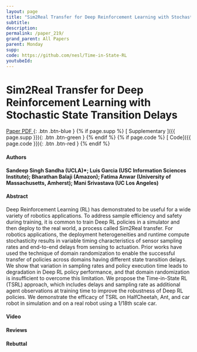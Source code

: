 ```yaml
---
layout: page
title: "Sim2Real Transfer for Deep Reinforcement Learning with Stochastic State Transition Delays"
subtitle: 
description:
permalink: /paper_219/
grand_parent: All Papers
parent: Monday
supp: 
code: https://github.com/nesl/Time-in-State-RL
youtubeId: 
---
```


# Sim2Real Transfer for Deep Reinforcement Learning with Stochastic State Transition Delays

[<i class="fa fa-file-text-o" aria-hidden="true"></i> Paper PDF ](https://drive.google.com/file/d/1ysPMP6AHp6s0Dj9FB5AE9UsHmSg41zBo/view){: .btn .btn-blue } {% if page.supp %} [<i class="fa fa-file-text-o" aria-hidden="true"></i> Supplementary ]({{ page.supp }}){: .btn .btn-green } {% endif %} {% if page.code %} [<i class="fa fa-github" aria-hidden="true"></i> Code]({{ page.code }}){: .btn .btn-red }
{% endif %}

#### Authors
**Sandeep Singh Sandha (UCLA)*; Luis Garcia (USC Information Sciences Institute); Bharathan Balaji (Amazon); Fatima Anwar (University of Massachusetts, Amherst); Mani Srivastava (UC Los Angeles)**

#### Abstract
Deep Reinforcement Learning (RL) has demonstrated to be useful for a wide variety of robotics applications. To address sample efficiency and safety during training, it is common to train Deep RL policies in a simulator and then deploy to the real world, a process called Sim2Real transfer.  For robotics applications, the deployment heterogeneities and runtime compute stochasticity results in variable timing characteristics of sensor sampling rates and end-to-end delays from sensing to actuation. Prior works have used the technique of domain randomization to enable the successful transfer of policies across domains having different state transition delays. We show that variation in sampling rates and policy execution time leads to degradation in Deep RL policy performance, and that domain randomization is insufficient to overcome this limitation. We propose the Time-in-State RL (TSRL) approach, which includes delays and sampling rate as additional agent observations at training time to improve the robustness of Deep RL policies. We demonstrate the efficacy of TSRL on HalfCheetah, Ant, and car robot in simulation and on a real robot using a 1/18th scale car.

#### Video 

#### Reviews

#### Rebuttal
